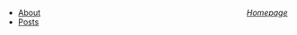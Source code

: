 <a href="https://sharma-bharat.github.io/" style="float: right;">*Homepage*</a>

* <a href="about.html"> About </a> 
* <a href="Posts.html"> Posts</a>



